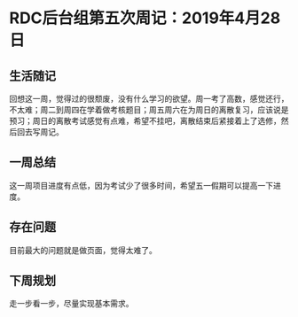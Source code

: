 # RDC后台组第五次周记：2019年4月28日

## 生活随记

回想这一周，觉得过的很颓废，没有什么学习的欲望。周一考了高数，感觉还行，不太难；周二到周四在学着做考核题目；周五周六在为周日的离散复习，应该说是预习；周日的离散考试感觉有点难，希望不挂吧，离散结束后紧接着上了选修，然后回去写周记。

## 一周总结

这一周项目进度有点低，因为考试少了很多时间，希望五一假期可以提高一下进度。

## 存在问题

目前最大的问题就是做页面，觉得太难了。

## 下周规划

走一步看一步，尽量实现基本需求。